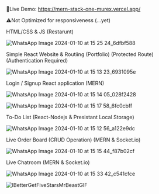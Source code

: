 🔗Live Demo: https://mern-stack-one-murex.vercel.app/ 

⚠️Not Optimized for responsiveness (...yet)

HTML/CSS & JS (Restarunt)

![WhatsApp Image 2024-01-10 at 15 25 24_6dfbf588](https://github.com/prathap03/mern-stack/assets/72980112/b8a1b23d-2f71-4a73-ab65-999f0030e0c7)

Simple React Website & Routiing (Portfolio) (Protected Route) (Authentication Required)

![WhatsApp Image 2024-01-10 at 15 13 23_6931095e](https://github.com/prathap03/mern-stack/assets/72980112/ecb6f381-f46d-415c-ab91-89544442b196)

Login / Signup React application (MERN)

![WhatsApp Image 2024-01-10 at 15 14 05_028f2428](https://github.com/prathap03/mern-stack/assets/72980112/d7b92685-8c6b-49b1-abe4-abe14df04a02)

![WhatsApp Image 2024-01-10 at 15 17 58_6fc0cbff](https://github.com/prathap03/mern-stack/assets/72980112/43fb7320-12c9-4551-96ed-c2d01f9f4527)

To-Do List (React-Nodejs & Presistant Local Storage)

![WhatsApp Image 2024-01-10 at 15 12 56_a122e9dc](https://github.com/prathap03/mern-stack/assets/72980112/2d8b0d8c-4af4-41ad-aa1a-bb82788dd36a)

Live Order Board (CRUD Operation) (MERN & Socket.io)

![WhatsApp Image 2024-01-10 at 15 15 44_f87b02cf](https://github.com/prathap03/mern-stack/assets/72980112/bef78cf8-6f1d-4a3b-9c47-526f9ea16a5e)

Live Chatroom (MERN & Socket.io)

![WhatsApp Image 2024-01-10 at 15 33 42_c541cfce](https://github.com/prathap03/mern-stack/assets/72980112/366fdc38-6f6c-40d7-a86e-1dc65ab420dd)

![IBetterGetFiveStarsMrBeastGIF](https://github.com/prathap03/mern-stack/assets/72980112/003865b3-afed-4c12-815a-79334b50fcc9)







